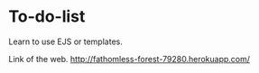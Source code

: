 # To-do-list
Learn to use EJS or templates.

Link of the web.
http://fathomless-forest-79280.herokuapp.com/
